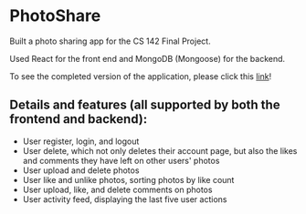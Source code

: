 # PhotoShare

Built a photo sharing app for the CS 142 Final Project.

Used React for the front end and MongoDB (Mongoose) for the backend.

To see the completed version of the application, please click this [link](https://youtu.be/ZnVWqRuwHko)!

## Details and features (all supported by both the frontend and backend):
- User register, login, and logout
- User delete, which not only deletes their account page, but also the likes and comments they have left on other users' photos
- User upload and delete photos
- User like and unlike photos, sorting photos by like count
- User upload, like, and delete comments on photos
- User activity feed, displaying the last five user actions
